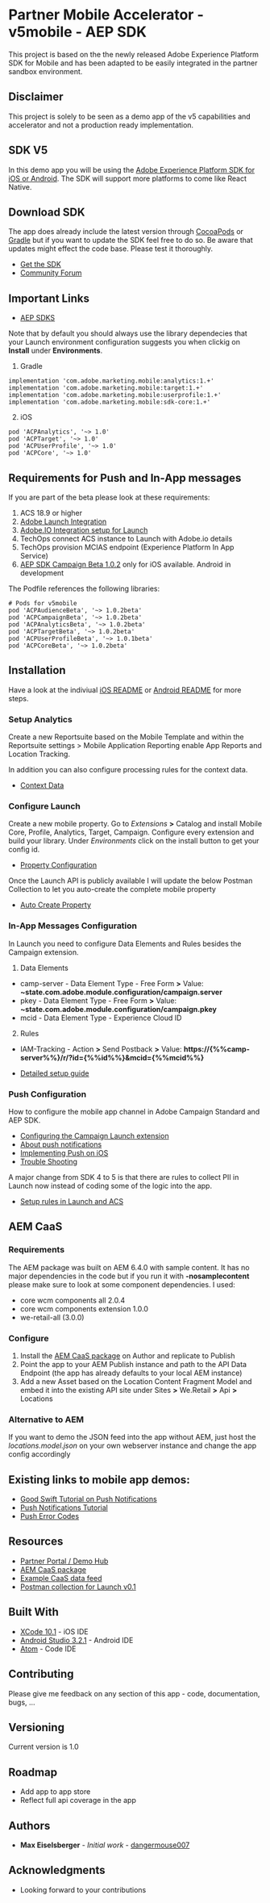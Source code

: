 # Partner Mobile Accelerator - v5mobile - AEP SDK

This project is based on the the newly released Adobe Experience Platform SDK for Mobile and has been adapted to be easily integrated in the partner sandbox environment.

## Disclaimer

This project is solely to be seen as a demo app of the v5 capabilities and accelerator and not a production ready implementation.

## SDK V5

In this demo app you will be using the [Adobe Experience Platform SDK for iOS or Android](https://aep-sdks.gitbook.io/docs/). The SDK will support more platforms to come like React Native.

## Download SDK

The app does already include the latest version through [CocoaPods](https://cocoapods.org/) or [Gradle](https://gradle.org) but if you want to update the SDK feel free to do so. Be aware that updates might effect the code base. Please test it thoroughly.

* [Get the SDK](https://aep-sdks.gitbook.io/docs/getting-started/get-the-sdk)
* [Community Forum](https://forums.adobe.com/community/experience-cloud/platform/core-services/mobile-service)

## Important Links
* [AEP SDKS](https://github.com/Adobe-Marketing-Cloud/acp-sdks)

Note that by default you should always use the library dependecies that your Launch environment configuration suggests you when clickig on **Install** under **Environments**.
1. Gradle
```
implementation 'com.adobe.marketing.mobile:analytics:1.+'
implementation 'com.adobe.marketing.mobile:target:1.+'
implementation 'com.adobe.marketing.mobile:userprofile:1.+'
implementation 'com.adobe.marketing.mobile:sdk-core:1.+'
```
2. iOS
```
pod 'ACPAnalytics', '~> 1.0'
pod 'ACPTarget', '~> 1.0'
pod 'ACPUserProfile', '~> 1.0'
pod 'ACPCore', '~> 1.0'
```

## Requirements for Push and In-App messages

If you are part of the beta please look at these requirements:
1. ACS 18.9 or higher
2. [Adobe Launch Integration](https://launch-integration.adobe.com)
3. [Adobe.IO Integration setup for Launch](https://console.adobe.io/integrations)
4. TechOps connect ACS instance to Launch with Adobe.io details
5. TechOps provision MCIAS endpoint (Experience Platform In App Service)
6. [AEP SDK Campaign Beta 1.0.2](https://cocoapods.org/pods/ACPCampaignBeta) only for iOS available. Android in development

The Podfile references the following libraries:
```
# Pods for v5mobile
pod 'ACPAudienceBeta', '~> 1.0.2beta'
pod 'ACPCampaignBeta', '~> 1.0.2beta'
pod 'ACPAnalyticsBeta', '~> 1.0.2beta'
pod 'ACPTargetBeta', '~> 1.0.2beta'
pod 'ACPUserProfileBeta', '~> 1.0.1beta'
pod 'ACPCoreBeta', '~> 1.0.2beta'
```

## Installation

Have a look at the indiviual [iOS README](/ios/README.md) or [Android README](/android/README.md) for more steps.

### Setup Analytics

Create a new Reportsuite based on the Mobile Template and within the Reportsuite settings > Mobile Application Reporting enable App Reports and Location Tracking.

In addition you can also configure processing rules for the context data.
- [Context Data](https://marketing.adobe.com/resources/help/en_US/sc/implement/context_data_variables.html)

### Configure Launch

Create a new mobile property. Go to *Extensions* **>** Catalog and install Mobile Core, Profile, Analytics, Target, Campaign. Configure every extension and build your library. Under *Environments* click on the install button to get your config id.

* [Property Configuration](https://aep-sdks.gitbook.io/docs/getting-started/create-a-mobile-property)

Once the Launch API is publicly available I will update the below Postman Collection to let you auto-create the complete mobile property
* [Auto Create Property](/resources/launch-postman-package/mobile-launch-property.json)

### In-App Messages Configuration

In Launch you need to configure Data Elements and Rules besides the Campaign extension.

1. Data Elements
* camp-server - Data Element Type - Free Form **>** Value: **~state.com.adobe.module.configuration/campaign.server**
* pkey - Data Element Type - Free Form **>** Value: **~state.com.adobe.module.configuration/campaign.pkey**
* mcid - Data Element Type - Experience Cloud ID

2. Rules
* IAM-Tracking - Action **>** Send Postback **>** Value: **https://{%%camp-server%%}/r/?id={%%id%%}&mcid={%%mcid%%}**

* [Detailed setup guide](https://helpx.adobe.com/campaign/standard/administration/using/configuring-a-mobile-application-using-sdk-v5.html#setting-up-your-adobe-launch-application-in-adobe-campaign)

### Push Configuration

How to configure the mobile app channel in Adobe Campaign Standard and AEP SDK.

* [Configuring the Campaign Launch extension](https://aep-sdks.gitbook.io/docs/using-mobile-extensions/adobe-campaign-standard-beta)
* [About push notifications](https://helpx.adobe.com/campaign/standard/channels/using/about-push-notifications.html)
* [Implementing Push on iOS](https://marketing.adobe.com/resources/help/en_US/mobile/ios/push_messaging.html)
* [Trouble Shooting](https://marketing.adobe.com/resources/help/en_US/mobile/ios/c_troubleshooting-push-messaging.html)

A major change from SDK 4 to 5 is that there are rules to collect PII in Launch now instead of coding some of the logic into the app.
* [Setup rules in Launch and ACS](https://helpx.adobe.com/campaign/standard/administration/using/configuring-a-mobile-application-using-sdk-v5.html)

## AEM CaaS

### Requirements
The AEM package was built on AEM 6.4.0 with sample content. It has no major dependencies in the code but if you run it with **-nosamplecontent** please make sure to look at some component dependencies. I used:
- core wcm components all 2.0.4
- core wcm components extension 1.0.0
- we-retail-all (3.0.0)

### Configure

1. Install the [AEM CaaS package](/resources/aem-package/com.adobe.partners.v5mobile-1.0.zip) on Author and replicate to Publish
2. Point the app to your AEM Publish instance and path to the API Data Endpoint (the app has already defaults to your local AEM instance)
3. Add a new Asset based on the Location Content Fragment Model and embed it into the existing API site under Sites **>** We.Retail **>** Api **>** Locations


### Alternative to AEM

If you want to demo the JSON feed into the app without AEM, just host the *locations.model.json* on your own webserver instance and change the app config accordingly


## Existing links to mobile app demos:

- [Good Swift Tutorial on Push Notifications](https://appcoda.com/push-notification-ios/)
- [Push Notifications Tutorial](https://www.raywenderlich.com/156966/push-notifications-tutorial-getting-started)
- [Push Error Codes](https://developer.apple.com/library/content/documentation/NetworkingInternet/Conceptual/RemoteNotificationsPG/CommunicatingwithAPNs.html#//apple_ref/doc/uid/TP40008194-CH11-SW17)


## Resources

- [Partner Portal / Demo Hub](https://solutionpartners.adobe.com)
- [AEM CaaS package](/resources/aem-package/com.adobe.partners.v5mobile-1.0.zip)
- [Example CaaS data feed](/resources/example-caas-data/locations.model.json)
- [Postman collection for Launch v0.1](/resources/launch-postman-package/mobile-launch-property.json)

## Built With

* [XCode 10.1](https://developer.apple.com/xcode/) - iOS IDE
* [Android Studio 3.2.1](https://developer.android.com) - Android IDE
* [Atom](https://atom.io/) - Code IDE

## Contributing

Please give me feedback on any section of this app - code, documentation, bugs, ...

## Versioning

Current version is 1.0

## Roadmap

- Add app to app store
- Reflect full api coverage in the app

## Authors

* **Max Eiselsberger** - *Initial work* - [dangermouse007](https://github.com/dangermouse007)

## Acknowledgments

* Looking forward to your contributions
